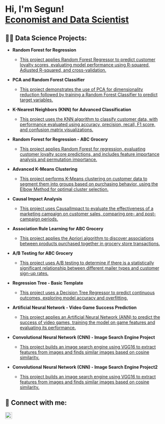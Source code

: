 <h1>Hi, I'm Segun! <br/><a href="https://github.com/bolarinwathompson">Economist and Data Scientist</a></h1>

<h2>👨‍💻 Data Science Projects:</h2>

- <b>Random Forest for Regression</b>
  - [This project applies Random Forest Regressor to predict customer loyalty scores, evaluating model performance using R-squared, Adjusted R-squared, and cross-validation.](https://github.com/bolarinwathompson/Random-Forest-for-Regression)
- <b>PCA and Random Forest Classifier</b>
  - [This project demonstrates the use of PCA for dimensionality reduction followed by training a Random Forest Classifier to predict target variables.](https://github.com/bolarinwathompson/project3)
- <b>K-Nearest Neighbors (KNN) for Advanced Classification</b>
  - [This project uses the KNN algorithm to classify customer data, with performance evaluated using accuracy, precision, recall, F1 score, and confusion matrix visualizations.](https://github.com/bolarinwathompson/project5)
- <b>Random Forest for Regression - ABC Grocery</b>
  - [This project applies Random Forest for regression, evaluating customer loyalty score predictions, and includes feature importance analysis and permutation importance.](https://github.com/bolarinwathompson/project6)
- <b>Advanced K-Means Clustering</b>
  - [This project performs K-Means clustering on customer data to segment them into groups based on purchasing behavior, using the Elbow Method for optimal cluster selection.](https://github.com/bolarinwathompson/project7)
- <b>Causal Impact Analysis</b>
  - [This project uses CausalImpact to evaluate the effectiveness of a marketing campaign on customer sales, comparing pre- and post-campaign periods.](https://github.com/bolarinwathompson/project8)
- <b>Association Rule Learning for ABC Grocery</b>
  - [This project applies the Apriori algorithm to discover associations between products purchased together in grocery store transactions.](https://github.com/bolarinwathompson/project9)
- <b>A/B Testing for ABC Grocery</b>
  - [This project uses A/B testing to determine if there is a statistically significant relationship between different mailer types and customer sign-up rates.](https://github.com/bolarinwathompson/project10)
- <b>Regression Tree - Basic Template</b>
  - [This project uses a Decision Tree Regressor to predict continuous outcomes, exploring model accuracy and overfitting.](https://github.com/bolarinwathompson/project11)
- <b>Artificial Neural Network - Video Game Success Prediction</b>
  - [This project applies an Artificial Neural Network (ANN) to predict the success of video games, training the model on game features and evaluating its performance.](https://github.com/bolarinwathompson/Artificial-Neural-Network-Project)

- <b>Convolutional Neural Network (CNN) - Image Search Engine Project</b>
  - [This project builds an image search engine using VGG16 to extract features from images and finds similar images based on cosine similarity.](https://github.com/bolarinwathompson/Convolutional-Neural-Network1)
   
- <b>Convolutional Neural Network (CNN) - Image Search Engine Project2</b>
  - [This project builds an image search engine using VGG16 to extract features from images and finds similar images based on cosine similarity.](https://github.com/bolarinwathompson/Convolutional-Neural-Network-) 

<h2> 🤳 Connect with me:</h2>

[<img align="left" alt="SegunBolarinwa | LinkedIn" width="22px" src="https://cdn.jsdelivr.net/npm/simple-icons@v3/icons/linkedin.svg" />][linkedin]

[linkedin]: https://www.linkedin.com/in/segun-bolarinwa/

<!--
**bolarinwathompson/bolarinwathompson** is a ✨ _special_ ✨ repository because its `README.md` (this file) appears on your GitHub profile.

Here are some ideas to get you started:

- 🔭 I’m currently working on ...
- 🌱 I’m currently learning ...
- 👯 I’m looking to collaborate on ...
- 🤔 I’m looking for help with ...
- 💬 Ask me about ...
- 📫 How to reach me: ...
- 😄 Pronouns: ...
- ⚡ Fun fact: ...
-->
